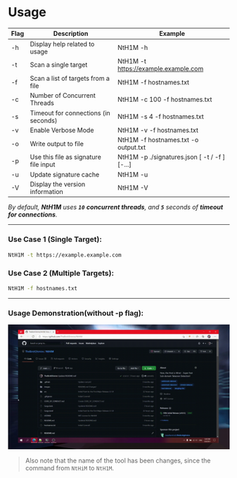 # Usage

| Flag | Description                           | Example                              |
| ---- | ------------------------------------- | ------------------------------------ |
| -h   | Display help related to usage         | NtH1M -h                             |
| -t   | Scan a single target                  | NtH1M -t https://example.example.com |
| -f   | Scan a list of targets from a file    | NtH1M -f hostnames.txt               |
| -c   | Number of Concurrent Threads          | NtH1M -c 100 -f hostnames.txt        |
| -s   | Timeout for connections (in seconds)  | NtH1M -s 4 -f hostnames.txt          |
| -v   | Enable Verbose Mode                   | NtH1M -v -f hostnames.txt            |
| -o   | Write output to file                  | NtH1M -f hostnames.txt -o output.txt |
| -p   | Use this file as signature file input | NtH1M -p ./signatures.json [ -t / -f ] [-...] |
| -u   | Update signature cache                | NtH1M -u                             |
| -V   | Display the version information       | NtH1M -V                             |

*By default, **NtH1M** uses **`10`** **concurrent threads**, and **`5`** seconds of **timeout for connections**.*

***

### Use Case 1 (Single Target):

```bash
NtH1M -t https://example.example.com
```

### Use Case 2 (Multiple Targets):

```bash
NtH1M -f hostnames.txt
```

***

### Usage Demonstration(without -p flag):

![NtH1M Usage Demonstration \(without -p flag\)](https://github.com/TheBinitGhimire/NtHiM/raw/main/images/demonstration.gif)

> Also note that the name of the tool has been changes, since the command from `NtHiM` to `NtH1M`.
